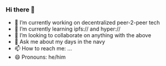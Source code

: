 ### Hi there 👋

- 🔭 I’m currently working on decentralized peer-2-peer tech
- 🌱 I’m currently learning ipfs:// and hyper://
- 👯 I’m looking to collaborate on anything with the above
- 💬 Ask me about my days in the navy
- 📫 How to reach me: ...
- 😄 Pronouns: he/him
                                                                                                                
<!--
**DougAnderson444/DougAnderson444** is a ✨ _special_ ✨ repository because its `README.md` (this file) appears on your GitHub profile.

Here are some ideas to get you started:

- 🔭 I’m currently working on ...
- 🌱 I’m currently learning ...
- 👯 I’m looking to collaborate on ...
- 🤔 I’m looking for help with ...
- 💬 Ask me about ...
- 📫 How to reach me: ...
- 😄 Pronouns: ...
- ⚡ Fun fact: ...
-->
